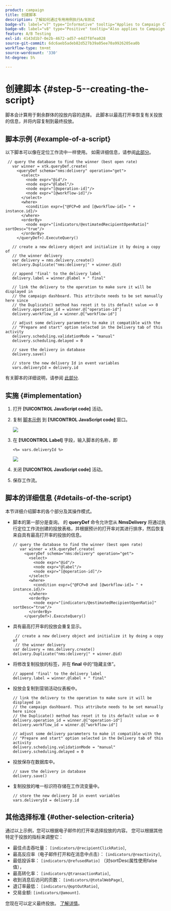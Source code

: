 ```yaml
---
product: campaign
title: 创建脚本
description: 了解如何通过专用用例执行A/B测试
badge-v7: label="v7" type="Informative" tooltip="Applies to Campaign Classic v7"
badge-v8: label="v8" type="Positive" tooltip="Also applies to Campaign v8"
feature: A/B Testing
exl-id: 4143d1b7-0e2b-4672-ad57-e4d7f8fea028
source-git-commit: 6dc6aeb5adeb82d527b39a05ee70a9926205ea0b
workflow-type: tm+mt
source-wordcount: '330'
ht-degree: 5%

---
```


# 创建脚本 {#step-5--creating-the-script}



脚本会计算用于剩余群体的投放内容的选择。 此脚本以最高打开率恢复有关投放的信息，并将内容复制到最终投放。

## 脚本示例 {#example-of-a-script}

以下脚本可以像在定位工作流中一样使用。 如需详细信息，请参阅[此部分](#implementation)。

```
 // query the database to find the winner (best open rate)
   var winner = xtk.queryDef.create(
     <queryDef schema="nms:delivery" operation="get">
       <select>
         <node expr="@id"/>
         <node expr="@label"/>
         <node expr="[@operation-id]"/>
         <node expr="[@workflow-id]"/>
       </select>
       <where>
         <condition expr={"@FCP=0 and [@workflow-id]= " + instance.id}/>
       </where>
       <orderBy>
         <node expr="[indicators/@estimatedRecipientOpenRatio]" sortDesc="true"/>
       </orderBy>
     </queryDef>).ExecuteQuery()
   
   // create a new delivery object and initialize it by doing a copy of
   // the winner delivery
   var delivery = nms.delivery.create()
   delivery.Duplicate("nms:delivery|" + winner.@id)

   // append 'final' to the delivery label
   delivery.label = winner.@label + " final"

   // link the delivery to the operation to make sure it will be displayed in
   // the campaign dashboard. This attribute needs to be set manually here since 
   // the Duplicate() method has reset it to its default value => 0
   delivery.operation_id = winner.@["operation-id"]
   delivery.workflow_id = winner.@["workflow-id"]

   // adjust some delivery parameters to make it compatible with the 
   // "Prepare and start" option selected in the Delivery tab of this activity
   delivery.scheduling.validationMode = "manual"
   delivery.scheduling.delayed = 0
 
   // save the delivery in database
   delivery.save()
 
   // store the new delivery Id in event variables
   vars.deliveryId = delivery.id
```

有关脚本的详细说明，请参阅 [此部分](#details-of-the-script).

## 实施 {#implementation}

1. 打开 **[!UICONTROL JavaScript code]** 活动。
1. 复制 [脚本示例](#example-of-a-script) 到 **[!UICONTROL JavaScript code]** 窗口。

   ![](assets/use_case_abtesting_configscript_002.png)

1. 在 **[!UICONTROL Label]** 字段，输入脚本的名称，即

   ```
   <%= vars.deliveryId %>
   ```

   ![](assets/use_case_abtesting_configscript_003.png)

1. 关闭 **[!UICONTROL JavaScript code]** 活动。
1. 保存工作流。

## 脚本的详细信息 {#details-of-the-script}

本节详细介绍脚本的各个部分及其操作模式。

* 脚本的第一部分是查询。 的 **queryDef** 命令允许您从 **NmsDelivery** 将通过执行定位工作流创建的投放表格，并根据预计的打开率对其进行排序，然后恢复来自具有最高打开率的投放的信息。

   ```
   // query the database to find the winner (best open rate)
      var winner = xtk.queryDef.create(
        <queryDef schema="nms:delivery" operation="get">
          <select>
            <node expr="@id"/>
            <node expr="@label"/>
            <node expr="[@operation-id]"/>
          </select>
          <where>
            <condition expr={"@FCP=0 and [@workflow-id]= " + instance.id}/>
          </where>
          <orderBy>
            <node expr="[indicators/@estimatedRecipientOpenRatio]" sortDesc="true"/>
          </orderBy>
        </queryDef>).ExecuteQuery()
   ```

* 具有最高打开率的投放会重复显示。

   ```
    // create a new delivery object and initialize it by doing a copy of
    // the winner delivery
   var delivery = nms.delivery.create()
   delivery.Duplicate("nms:delivery|" + winner.@id)
   ```

* 将修改复制投放的标签，并在 **final** 中的“隐藏主体”。

   ```
   // append 'final' to the delivery label
   delivery.label = winner.@label + " final"
   ```

* 投放会复制到营销活动仪表板中。

   ```
   // link the delivery to the operation to make sure it will be displayed in
   // the campaign dashboard. This attribute needs to be set manually here since 
   // the Duplicate() method has reset it to its default value => 0
   delivery.operation_id = winner.@["operation-id"]
   delivery.workflow_id = winner.@["workflow-id"]
   ```

   ```
   // adjust some delivery parameters to make it compatible with the 
   // "Prepare and start" option selected in the Delivery tab of this activity
   delivery.scheduling.validationMode = "manual"
   delivery.scheduling.delayed = 0
   ```

* 投放保存在数据库中。

   ```
   // save the delivery in database
   delivery.save()
   ```

* 复制投放的唯一标识符存储在工作流变量中。

   ```
   // store the new delivery Id in event variables
   vars.deliveryId = delivery.id
   ```

## 其他选择标准 {#other-selection-criteria}

通过以上示例，您可以根据电子邮件的打开率选择投放的内容。 您可以根据其他特定于投放的指标来调整它：

* 最佳点击吞吐量： `[indicators/@recipientClickRatio]`,
* 最高反应率（电子邮件打开和在消息中点击）： `[indicators/@reactivity]`,
* 最低投诉率： `[indicators/@refusedRatio]` （对sortDesc属性使用false值），
* 最高转化率： `[indicators/@transactionRatio]`,
* 收到消息后访问的页数： `[indicators/@totalWebPage]`,
* 退订率最低： `[indicators/@optOutRatio]`,
* 交易金额: `[indicators/@amount]`.

您现在可以定义最终投放。 [了解详情](a-b-testing-uc-final-delivery.md)。
